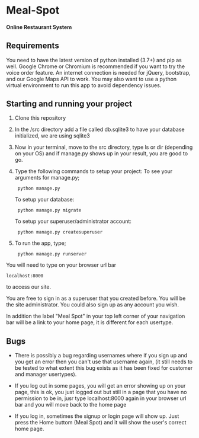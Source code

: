 # Meal-Spot
#### Online Restaurant System

## Requirements
You need to have the latest version of python installed (3.7+) and pip as well.
Google Chrome or Chromium is recommended if you want to try the voice order feature.
An internet connection is needed for jQuery, bootstrap, and our Google Maps API to work.
You may also want to use a python virtual environment to run this app to avoid dependency issues.

## Starting and running your project
1. Clone this repository
2. In the /src directory add a file called db.sqlite3 to have your database initialized, we are using sqlite3
3. Now in your terminal, move to the src directory, type ls or dir (depending on your OS) and if manage.py shows up in your
result, you are good to go.
4. Type the following commands to setup your project:
	To see your arguments for manage.py;
	
		python manage.py
	
	To setup your database:
	
		python manage.py migrate
		
	To setup your superuser/administrator account:
	
		python manage.py createsuperuser
5. To run the app, type;

		python manage.py runserver
You will need to type on your browser url bar

	localhost:8000
to access our site.

You are free to sign in as a superuser that you created before. You will be the site administrator.
You could also sign up as any account you wish. 

In addition the label "Meal Spot" in your top left corner of your navigation bar will be a link to your home page, it
is different for each usertype.

## Bugs
- There is possibly a bug regarding usernames where if you sign up and you get an error then you can't use that username again, (it still needs to be tested to what extent this bug exists as it has been fixed for customer and manager usertypes). 

- If you log out in some pages, you will get an error showing up on your page, this is ok, you just logged out but still in 
a page that you have no permission to be in, jusr type localhost:8000 again in your browser url bar and you will move back to the home page

- If you log in, sometimes the signup or login page will show up. Just press the Home buttom (Meal Spot) and it will show the user's correct home page.
